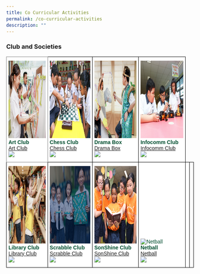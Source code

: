 ```yaml
---
title: Co Curricular Activities
permalink: /co-curricular-activities
description: ""
---
```

### Club and Societies

<style type="text/css">
.tg  {border-collapse:collapse;border-spacing:0;}
.tg td{border-color:black;border-style:solid;border-width:1px;font-family:Arial, sans-serif;font-size:14px;
  overflow:hidden;padding:10px 5px;word-break:normal;}
.tg th{border-color:black;border-style:solid;border-width:1px;font-family:Arial, sans-serif;font-size:14px;
  font-weight:normal;overflow:hidden;padding:10px 5px;word-break:normal;}
.tg .tg-8jls{background-color:#FFF;border-color:inherit;color:#004D2E;text-align:left;vertical-align:bottom}
.tg .tg-nlyn{background-color:#FFF;color:#004D2E;text-align:left;vertical-align:top}
.tg .tg-hwgp{background-color:#FFF;color:#004D2E;text-align:left;vertical-align:bottom}
.tg .tg-0lax{text-align:left;vertical-align:top}
</style>
<table class="tg">
<thead>
  <tr>
    <th class="tg-8jls"><img src="/images/art%20club%20cover.png" alt="Art Club" width="290" height="208"><br><span style="font-weight:600;text-decoration:none;color:#004D2E;background-color:transparent">Art Club</span><br><a href="/co-curricular-activities/clubs-and-societies/art-club"><span style="text-decoration:none;color:inherit;background-color:transparent">Art Club</span></a><br><img src="https://angmokiosec.moe.edu.sg/pix/spacer.gif"></th>
    <th class="tg-hwgp"><img src="/images/chess%20club%20cover.png" alt="Basketball" width="290" height="208"><br><span style="font-weight:600;text-decoration:none;color:#004D2E;background-color:transparent">Chess Club</span><br><a href="/co-curricular-activities/clubs-and-societies/chess-club"><span style="text-decoration:none;color:inherit;background-color:transparent">Chess Club</span></a><br><img src="https://angmokiosec.moe.edu.sg/pix/spacer.gif"></th>
    <th class="tg-hwgp"><img src="/images/drama%20box%20cover.png" alt="Drama Box" width="290" height="208"><br><span style="font-weight:600;text-decoration:none;color:#004D2E;background-color:transparent">Drama Box</span><br><a href="/co-curricular-activities/clubs-and-societies/drama-box"><span style="text-decoration:none;color:inherit;background-color:transparent">Drama Box</span></a><br><img src="https://angmokiosec.moe.edu.sg/pix/spacer.gif"></th>
    <th class="tg-hwgp"><img src="/images/infocomm%20club%20cover.png" alt="Netball" width="290" height="208"><br><span style="font-weight:600;text-decoration:none;color:#004D2E;background-color:transparent">Infocomm Club
</span><br><a href="/co-curricular-activities/clubs-and-societies/infocomm-club"><span style="text-decoration:none;color:inherit;background-color:transparent">Infocomm Club</span></a><br><img src="https://angmokiosec.moe.edu.sg/pix/spacer.gif"></th>
  </tr>
</thead>
<tbody>
  <tr>
    <td class="tg-hwgp"><img src="/images/library%20club%20cover.png" alt="Library Club" width="290" height="208"><br><span style="font-weight:600;text-decoration:none;color:#004D2E;background-color:transparent">Library Club</span><br><a href="/co-curricular-activities/clubs-and-societies/library-club"><span style="text-decoration:none;color:inherit;background-color:transparent">Library Club</span></a><br><img src="https://angmokiosec.moe.edu.sg/pix/spacer.gif"></td>
    <td class="tg-hwgp"><img src="/images/scrabble%20club%20cover.png" alt="Scrabble Club" width="290" height="208"><br><span style="font-weight:600;text-decoration:none;color:#004D2E;background-color:transparent">Scrabble Club</span><br><a href="/co-curricular-activities/clubs-and-societies/scrabble-club"><span style="text-decoration:none;color:inherit;background-color:transparent">Scrabble Club</span></a><br><img src="https://angmokiosec.moe.edu.sg/pix/spacer.gif"></td>
		<th class="tg-hwgp"><img src="/images/sonshine%20club.png" alt="SonShine Club
" width="290" height="208"><br><span style="font-weight:600;text-decoration:none;color:#004D2E;background-color:transparent">SonShine Club</span><br><a href="/co-curricular-activities/clubs-and-societies/sonshine-club"><span style="text-decoration:none;color:inherit;background-color:transparent">SonShine Club</span></a><br><img src="https://angmokiosec.moe.edu.sg/pix/spacer.gif"></th>
    <th class="tg-hwgp"><img src="https://angmokiosec.moe.edu.sg/qql/slot/u531/style2022/sub/CCA/tn_netball.png" alt="Netball" width="290" height="208"><br><span style="font-weight:600;text-decoration:none;color:#004D2E;background-color:transparent">Netball</span><br><a href="https://angmokiosec.moe.edu.sg/co-curriculum/sports-and-games/netball"><span style="text-decoration:none;color:inherit;background-color:transparent">Netball</span></a><br><img src="https://angmokiosec.moe.edu.sg/pix/spacer.gif"></th>
    <td class="tg-nlyn"> </td>
    <td class="tg-0lax"></td>
  </tr>
</tbody>
</table>